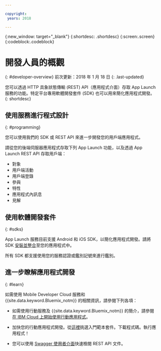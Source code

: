 ```yaml
---

copyright:
 years: 2018

---
```


{:new_window: target="_blank"}
{:shortdesc: .shortdesc}
{:screen:.screen}
{:codeblock:.codeblock}

# 開發人員的概觀
{: #developer-overview}
前次更新：2018 年 1 月 18 日
{: .last-updated}

您可以透過 HTTP 具象狀態傳輸 (REST) API（應用程式介面）存取 App Launch 服務的功能。特定平台專用軟體開發套件 (SDK) 也可以用來簡化應用程式開發。
{: shortdesc}

## 使用服務進行程式設計
{: #programming}

您可以使用我們的 SDK 或 REST API 來進一步開發您的用戶端應用程式。

請從您的後端伺服器應用程式存取下列 App Launch 功能，以及透過 App Launch REST API 存取用戶端：

 - 對象
 - 用戶端活動
 - 用戶端登錄
 - 參與
 - 特性
 - 應用程式內訊息
 - 見解

## 使用軟體開發套件
{: #sdks}

App Launch 服務目前支援 Android 和 iOS SDK，以簡化應用程式開發。請將 SDK [安裝並整合](install-sdk.html)至您的應用程式中。 

所有 SDK 都支援使用您的服務認證或鑑別記號來進行鑑別。

## 進一步瞭解應用程式開發
{: #learn}

如需使用 Mobile Developer Cloud 服務和 {{site.data.keyword.Bluemix_notm}} 的相關資訊，請參閱下列各項：

-   如需使用行動服務及 {{site.data.keyword.Bluemix_notm}} 的簡介，請參閱[在 IBM Cloud 上開始使用行動應用程式](/docs/services/mobile/index.html)。

-   加快您的行動應用程式開發。從[這裡](https://console.bluemix.net/developer/mobile/dashboard)挑選入門範本套件。下載程式碼。執行應用程式！

-	您可以使用 [Swagger 使用者介面](https://applaunch.ng.bluemix.net/applaunch/)快速檢閱 REST API 文件。
